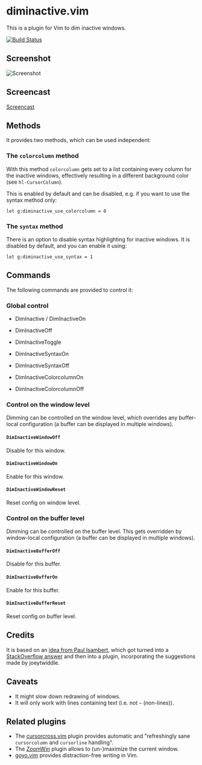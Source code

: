 # diminactive.vim

This is a plugin for Vim to dim inactive windows.

[![Build Status](https://travis-ci.org/blueyed/vim-diminactive.svg?branch=master)](https://travis-ci.org/blueyed/vim-diminactive)

## Screenshot

![Screenshot](screenshot.png)

## Screencast

[Screencast](https://asciinema.org/a/13855)

## Methods

It provides two methods, which can be used independent:

### The `colorcolumn` method

With this method `colorcolumn` gets set to a list containing every column for
the inactive windows, effectively resulting in a different background color
(see `hl-CursorColumn`).

This is enabled by default and can be disabled, e.g. if you want to use the
syntax method only:

    let g:diminactive_use_colorcolumn = 0

### The `syntax` method

There is an option to disable syntax highlighting for inactive windows. It is
disabled by default, and you can enable it using:

    let g:diminactive_use_syntax = 1

## Commands

The following commands are provided to control it:

### Global control
 - DimInactive / DimInactiveOn
 - DimInactiveOff
 - DimInactiveToggle

 - DimInactiveSyntaxOn
 - DimInactiveSyntaxOff

 - DimInactiveColorcolumnOn
 - DimInactiveColorcolumnOff

### Control on the window level
Dimming can be controlled on the window level, which overrides any buffer-local
configuration (a buffer can be displayed in multiple windows).

#### `DimInactiveWindowOff`
Disable for this window.

#### `DimInactiveWindowOn`
Enable for this window.

#### `DimInactiveWindowReset`
Reset config on window level.

### Control on the buffer level
Dimming can be controlled on the buffer level.
This gets overridden by window-local configuration (a buffer can be displayed
in multiple windows).

#### `DimInactiveBufferOff`
Disable for this buffer.

#### `DimInactiveBufferOn`
Enable for this buffer.

#### `DimInactiveBufferReset`
Reset config on buffer level.


## Credits

It is based on an [idea from Paul Isambert][1], which got turned into a
[StackOverflow answer][2] and then into a plugin, incorporating the
suggestions made by joeytwiddle.

## Caveats
* It might slow down redrawing of windows.
* It will only work with lines containing text (i.e. not `~` (non-lines)).

## Related plugins

* The [cursorcross.vim](https://github.com/mtth/cursorcross.vim) plugin
  provides automatic and "refreshingly sane `cursorcolumn` and `cursorline`
  handling".
* The [ZoomWin](http://drchip.org/astronaut/vim/index.html#ZOOMWIN) plugin
  allows to (un-)maximize the current window.
* [goyo.vim](https://github.com/junegunn/goyo.vim) provides distraction-free
  writing in Vim.

[1]: https://groups.google.com/d/msg/vim_use/IJU-Vk-QLJE/xz4hjPjCRBUJ
[2]: http://stackoverflow.com/a/12519572/15690
